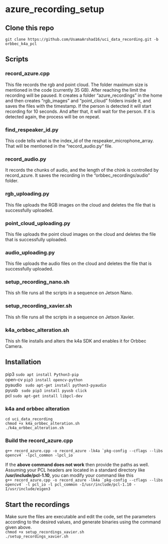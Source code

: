 # azure_recording_setup
## Clone this repo
   ```git clone https://github.com/UsamaArshad16/uci_data_recording.git -b orbbec_k4a_pcl```

## Scripts

### record_azure.cpp
This file records the rgb and point cloud. The folder maximum size is mentioned in the code (currently 35 GB). After reaching the limit the recording will be paused.
It creates a folder “azure_recordings” in the home and then creates “rgb_images” and “point_cloud” folders inside it, and saves the files with the timestamp.
If the person is detected it will start recording for 10 seconds. And after that, it will wait for the person. If it is detected again, the process will be on repeat.

### find_respeaker_id.py
This code tells what is the index_id of the respeaker_microphone_array. That will be mentioned in the “record_audio.py” file.

### record_audio.py
It records the chunks of audio, and the length of the chink is controlled by record_azure. It saves the recording in the “orbbec_recordings/audio” folder. 

### rgb_uploading.py
This file uploads the RGB images on the cloud and deletes the file that is successfully uploaded. 

### point_cloud_uploading.py
This file uploads the point cloud images on the cloud and deletes the file that is successfully uploaded. 

### audio_uploading.py
This file uploads the audio files on the cloud and deletes the file that is successfully uploaded. 

### setup_recording_nano.sh
This sh file runs all the scripts in a sequence on Jetson Nano.

### setup_recording_xavier.sh
This sh file runs all the scripts in a sequence on Jetson Xavier.

### k4a_orbbec_alteration.sh
This sh file installs and alters the k4a SDK and enables it for Orbbec Camera.

## Installation
pip3 ```sudo apt install Python3-pip```\
open-cv ```pip3 install opencv-python```\
pyaudio ``` sudo apt-get install python3-pyaudio```\
pyusb ``` sudo pip3 install pyusb click```\
pcl ```sudo apt-get install libpcl-dev```

### k4a and orbbec alteration
``` cd uci_data_recording ```\
``` chmod +x k4a_orbbec_alteration.sh ```\
``` ./k4a_orbbec_alteration.sh ```
### Build the record_azure.cpp
```g++ record_azure.cpp -o record_azure -lk4a `pkg-config --cflags --libs opencv4` -lpcl_common -lpcl_io```

If the **above command does not work** then provide the paths as well.\
Assuming your PCL headers are located in a standard directory like **/usr/include/pcl-1.10**, you can modify your command like this\
```g++ record_azure.cpp -o record_azure -lk4a `pkg-config --cflags --libs opencv4` -l pcl_io -l pcl_common -I/usr/include/pcl-1.10 -I/usr/include/eigen3```

## Start the recordings
Make sure the files are executable and edit the code, set the parameters according to the desired values, and generate binaries using the command given above.\
``` chmod +x setup_recordings_xavier.sh ```\
``` ./setup_recordings_xavier.sh ```
